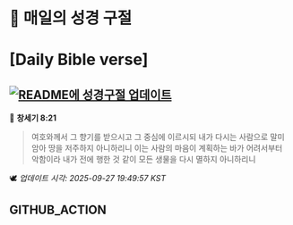 # 🙏 매일의 성경 구절
# [Daily Bible verse]
## [![README에 성경구절 업데이트](https://github.com/DONGSUKA/first_test/actions/workflows/update-readme-bible.yml/badge.svg)](https://github.com/DONGSUKA/first_test/actions/workflows/update-readme-bible.yml)
<!-- START_BIBLE_VERSE -->
📖 **창세기 8:21**
> 여호와께서 그 향기를 받으시고 그 중심에 이르시되 내가 다시는 사람으로 말미암아 땅을 저주하지 아니하리니 이는 사람의 마음이 계획하는 바가 어려서부터 악함이라 내가 전에 행한 것 같이 모든 생물을 다시 멸하지 아니하리니

🕊️ _업데이트 시각: 2025-09-27 19:49:57 KST_
  <!-- END_BIBLE_VERSE -->
## GITHUB_ACTION
